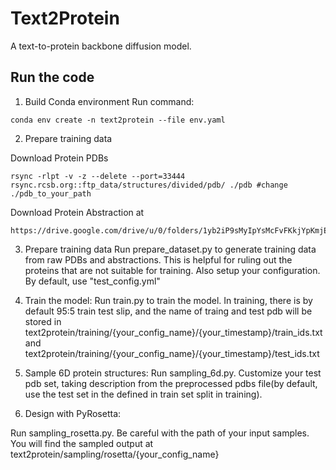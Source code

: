# Text2Protein
A text-to-protein backbone diffusion model.
## Run the code
1. Build Conda environment
   Run command:
```
conda env create -n text2protein --file env.yaml
```

2. Prepare training data

Download Protein PDBs
```
rsync -rlpt -v -z --delete --port=33444 rsync.rcsb.org::ftp_data/structures/divided/pdb/ ./pdb #change ./pdb_to_your_path
```
Download Protein Abstraction at
```
https://drive.google.com/drive/u/0/folders/1yb2iP9sMyIpYsMcFvFKkjYpKmjEcPSzL
```

3. Prepare training data
Run prepare_dataset.py to generate training data from raw PDBs and abstractions. This is helpful for ruling out the proteins that are not suitable for training. Also setup your configuration. By default, use "test_config.yml"

4. Train the model:
Run train.py to train the model. In training, there is by default 95:5 train test slip, and the name of traing and test pdb will be stored in text2protein/training/{your_config_name}/{your_timestamp}/train_ids.txt and text2protein/training/{your_config_name}/{your_timestamp}/test_ids.txt

5. Sample 6D protein structures:
Run sampling_6d.py. Customize your test pdb set, taking description from the preprocessed pdbs file(by default, use the test set in the defined in train set split in training).
6. Design with PyRosetta:

Run sampling_rosetta.py. Be careful with the path of your input samples.
You will find the sampled output at text2protein/sampling/rosetta/{your_config_name}